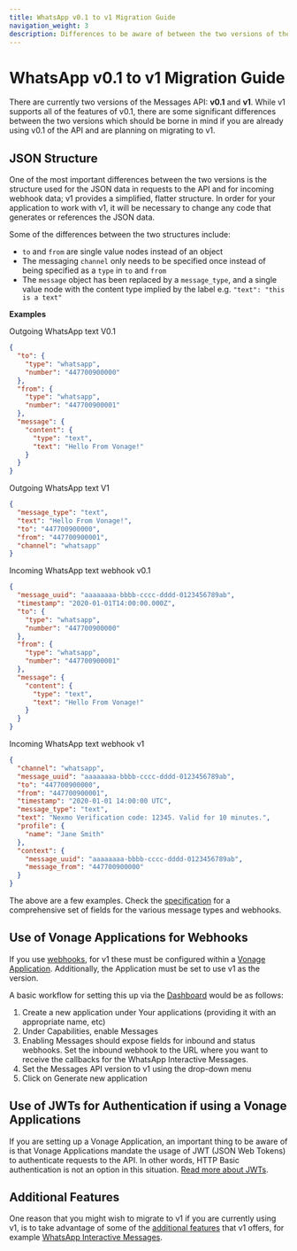 ```yaml
---
title: WhatsApp v0.1 to v1 Migration Guide
navigation_weight: 3
description: Differences to be aware of between the two versions of the API if migrating to v1
---
```


# WhatsApp v0.1 to v1 Migration Guide

There are currently two versions of the Messages API: **v0.1** and **v1**. While v1 supports all of the features of v0.1, there are some significant differences between the two versions which should be borne in mind if you are already using v0.1 of the API and are planning on migrating to v1.

## JSON Structure

One of the most important differences between the two versions is the structure used for the JSON data in requests to the API and for incoming webhook data; v1 provides a simplified, flatter structure. In order for your application to work with v1, it will be necessary to change any code that generates or references the JSON data.

Some of the differences between the two structures include:

- `to` and `from` are single value nodes instead of an object
- The messaging `channel` only needs to be specified once instead of being specified as a `type` in `to` and `from`
- The `message` object has been replaced by a `message_type`, and a single value node with the content type implied by the label e.g. `"text": "this is a text"`

**Examples**

Outgoing WhatsApp text V0.1

```json
{
  "to": {
    "type": "whatsapp",
    "number": "447700900000"
  },
  "from": {
    "type": "whatsapp",
    "number": "447700900001"
  },
  "message": {
    "content": {
      "type": "text",
      "text": "Hello From Vonage!"
    }
  }
}
```

Outgoing WhatsApp text V1

```json
{
  "message_type": "text",
  "text": "Hello From Vonage!",
  "to": "447700900000",
  "from": "447700900001",
  "channel": "whatsapp"
}
```

Incoming WhatsApp text webhook v0.1

```json
{
  "message_uuid": "aaaaaaaa-bbbb-cccc-dddd-0123456789ab",
  "timestamp": "2020-01-01T14:00:00.000Z",
  "to": {
    "type": "whatsapp",
    "number": "447700900000"
  },
  "from": {
    "type": "whatsapp",
    "number": "447700900001"
  },
  "message": {
    "content": {
      "type": "text",
      "text": "Hello From Vonage!"
    }
  }
}
```

Incoming WhatsApp text webhook v1

```json
{
  "channel": "whatsapp",
  "message_uuid": "aaaaaaaa-bbbb-cccc-dddd-0123456789ab",
  "to": "447700900000",
  "from": "447700900001",
  "timestamp": "2020-01-01 14:00:00 UTC",
  "message_type": "text",
  "text": "Nexmo Verification code: 12345. Valid for 10 minutes.",
  "profile": {
    "name": "Jane Smith"
  },
  "context": {
    "message_uuid": "aaaaaaaa-bbbb-cccc-dddd-0123456789ab",
    "message_from": "447700900000"
  }
}
```

The above are a few examples. Check the [specification](/api/messages) for a comprehensive set of fields for the various message types and webhooks.

## Use of Vonage Applications for Webhooks

If you use [webhooks](/messages/code-snippets/configure-webhooks), for v1 these must be configured within a [Vonage Application](/application/overview). Additionally, the Application must be set to use v1 as the version.

A basic workflow for setting this up via the [Dashboard](https://dashboard.nexmo.com/) would be as follows:

1. Create a new application under Your applications (providing it with an appropriate name, etc)
2. Under Capabilities, enable Messages
3. Enabling Messages should expose fields for inbound and status webhooks. Set the inbound webhook to the URL where you want to receive the callbacks for the WhatsApp Interactive Messages.
4. Set the Messages API version to v1 using the drop-down menu
5. Click on Generate new application

## Use of JWTs for Authentication if using a Vonage Applications

If you are setting up a Vonage Application, an important thing to be aware of is that Vonage Applications mandate the usage of JWT (JSON Web Tokens) to authenticate requests to the API. In other words, HTTP Basic authentication is not an option in this situation. [Read more about JWTs](/concepts/guides/authentication#json-web-tokens-jwt).

## Additional Features

One reason that you might wish to migrate to v1 if you are currently using v1, is to take advantage of some of the [additional features](/messages/overview#additional-v1-features) that v1 offers, for example [WhatsApp Interactive Messages](/messages/concepts/whatsapp-interactive-messages).
